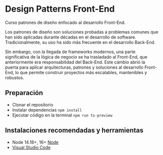 # Design Patterns Front-End

Curso patrones de diseño enfocado al desarrollo Front-End.

Los patrones de diseño son soluciones probadas a problemas comunes que han sido aplicadas durante décadas en el desarrollo de software. Tradicionalmente, su uso ha sido más frecuente en el desarrollo Back-End.

Sin embargo, con la llegada de frameworks modernos, una parte significativa de la lógica de negocio se ha trasladado al Front-End, que anteriormente era responsabilidad del Back-End. Este cambio abrió la puerta para aplicar arquitecturas, patrones y soluciones al desarrollo Front-End, lo que permite construir proyectos más escalables, mantenibles y robustos.

## Preparación
- Clonar el repositorio
- Instalar dependencias `npm install`
- Ejecutar código en la terminal `npm run ts-preview`

## Instalaciones recomendadas y herramientas
- Node 14.18+, 16+ [Node](https://nodejs.org/es)
- [Visual Studio Code](https://code.visualstudio.com/)